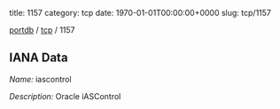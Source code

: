 title: 1157
category: tcp
date: 1970-01-01T00:00:00+0000
slug: tcp/1157

[portdb](/) / [tcp](/category/tcp.html) / 1157


## IANA Data

_Name:_ iascontrol

_Description:_ Oracle iASControl

